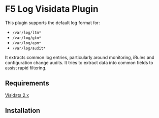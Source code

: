 # F5 Log Visidata Plugin

This plugin supports the default log format for:
  - `/var/log/ltm*`
  - `/var/log/gtm*`
  - `/var/log/apm*`
  - `/var/log/audit*`

It extracts common log entries, particularly around monitoring, iRules and configuration change audits. It tries to extract data into common fields to assist rapid filtering.

## Requirements

[Visidata 2.x](https://www.visidata.org)

## Installation

